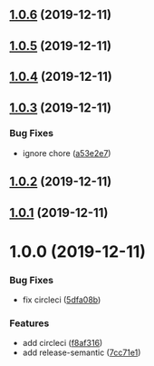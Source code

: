 ## [1.0.6](https://github.com/locona/jira/compare/v1.0.5...v1.0.6) (2019-12-11)

## [1.0.5](https://github.com/locona/jira/compare/v1.0.4...v1.0.5) (2019-12-11)

## [1.0.4](https://github.com/locona/jira/compare/v1.0.3...v1.0.4) (2019-12-11)

## [1.0.3](https://github.com/locona/jira/compare/v1.0.2...v1.0.3) (2019-12-11)


### Bug Fixes

* ignore chore ([a53e2e7](https://github.com/locona/jira/commit/a53e2e725c06256c1d5b0e1a86fd4043116de967))

## [1.0.2](https://github.com/locona/jira/compare/v1.0.1...v1.0.2) (2019-12-11)

## [1.0.1](https://github.com/locona/jira/compare/v1.0.0...v1.0.1) (2019-12-11)

# 1.0.0 (2019-12-11)


### Bug Fixes

* fix circleci ([5dfa08b](https://github.com/locona/jira/commit/5dfa08beffbb88c4c8f47d0ee56c9a49bdbf7c22))


### Features

* add circleci ([f8af316](https://github.com/locona/jira/commit/f8af3163a0ea414d46d12d22530e3e118151570d))
* add release-semantic ([7cc71e1](https://github.com/locona/jira/commit/7cc71e158d8f7aee95ba55d2ddf6ddd66137cddc))
